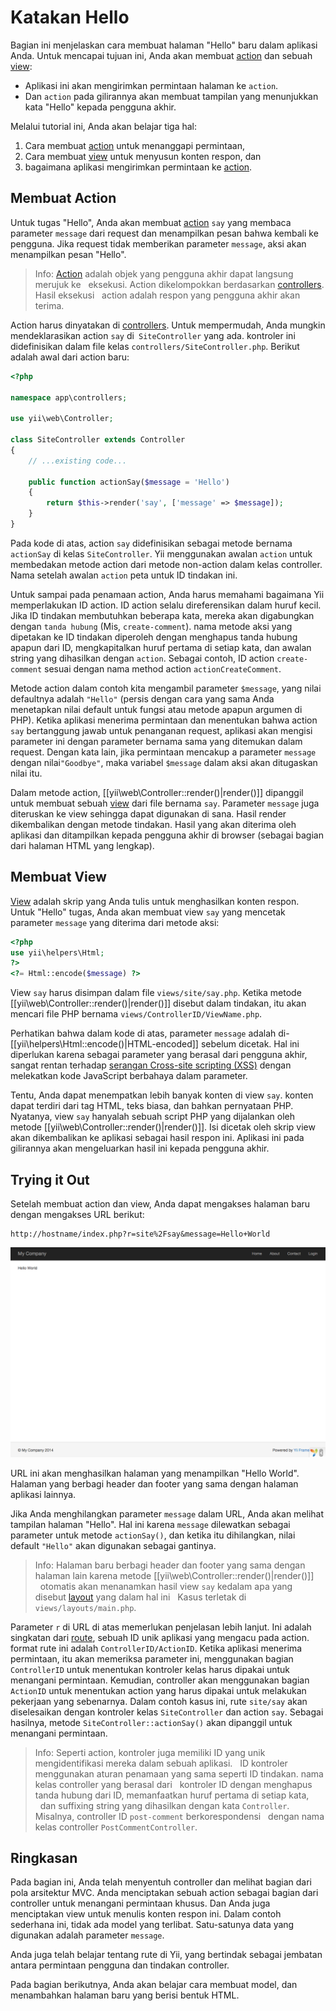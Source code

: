 Katakan Hello
============

Bagian ini menjelaskan cara membuat halaman "Hello" baru dalam aplikasi Anda.
Untuk mencapai tujuan ini, Anda akan membuat [action](structure-controllers.md#creating-actions) dan
sebuah [view](structure-views.md):

* Aplikasi ini akan mengirimkan permintaan halaman ke `action`.
* Dan `action` pada gilirannya akan membuat tampilan yang menunjukkan kata "Hello" kepada pengguna akhir.

Melalui tutorial ini, Anda akan belajar tiga hal:

1. Cara membuat [action](structure-controllers.md#creating-actions) untuk menanggapi permintaan,
2. Cara membuat [view](structure-views.md) untuk menyusun konten respon, dan
3. bagaimana aplikasi mengirimkan permintaan ke [action](structure-controllers.md#creating-actions).


Membuat Action <span id="creating-action"></span>
---------------

Untuk tugas "Hello", Anda akan membuat [action](structure-controllers.md#creating-actions) `say` yang membaca
parameter `message` dari request dan menampilkan pesan bahwa kembali ke pengguna. Jika request
tidak memberikan parameter `message`, aksi akan menampilkan pesan "Hello".

> Info: [Action](structure-controllers.md#creating-actions) adalah objek yang pengguna akhir dapat langsung merujuk ke
  eksekusi. Action dikelompokkan berdasarkan [controllers](structure-controllers.md). Hasil eksekusi
  action adalah respon yang pengguna akhir akan terima.

Action harus dinyatakan di [controllers](structure-controllers.md). Untuk mempermudah, Anda mungkin
mendeklarasikan action `say` di` SiteController` yang ada. kontroler ini didefinisikan
dalam file kelas `controllers/SiteController.php`. Berikut adalah awal dari action baru:

```php
<?php

namespace app\controllers;

use yii\web\Controller;

class SiteController extends Controller
{
    // ...existing code...

    public function actionSay($message = 'Hello')
    {
        return $this->render('say', ['message' => $message]);
    }
}
```

Pada kode di atas, action `say` didefinisikan sebagai metode bernama` actionSay` di kelas `SiteController`.
Yii menggunakan awalan `action` untuk membedakan metode action dari metode non-action dalam kelas controller.
Nama setelah awalan `action` peta untuk ID tindakan ini.

Untuk sampai pada penamaan action, Anda harus memahami bagaimana Yii memperlakukan ID action. ID action selalu
direferensikan dalam huruf kecil. Jika ID tindakan membutuhkan beberapa kata, mereka akan digabungkan dengan `tanda hubung`
(Mis, `create-comment`). nama metode aksi yang dipetakan ke ID tindakan diperoleh dengan menghapus tanda hubung apapun dari ID,
mengkapitalkan huruf pertama di setiap kata, dan awalan string yang dihasilkan dengan `action`. Sebagai contoh,
ID action `create-comment` sesuai dengan nama method action `actionCreateComment`.

Metode action dalam contoh kita mengambil parameter `$message`, yang nilai defaultnya adalah `"Hello"` (persis
dengan cara yang sama Anda menetapkan nilai default untuk fungsi atau metode apapun argumen di PHP). Ketika aplikasi
menerima permintaan dan menentukan bahwa action `say` bertanggung jawab untuk penanganan request, aplikasi akan
mengisi parameter ini dengan parameter bernama sama yang ditemukan dalam request. Dengan kata lain, jika permintaan mencakup
a parameter `message` dengan nilai` "Goodbye" `, maka variabel `$message` dalam aksi akan ditugaskan nilai itu.

Dalam metode action, [[yii\web\Controller::render()|render()]] dipanggil untuk membuat
sebuah [view](structure-views.md) dari file bernama `say`. Parameter `message` juga diteruskan ke view
sehingga dapat digunakan di sana. Hasil render dikembalikan dengan metode tindakan. Hasil yang akan diterima
oleh aplikasi dan ditampilkan kepada pengguna akhir di browser (sebagai bagian dari halaman HTML yang lengkap).


Membuat View <span id="creating-view"></span>
---------------

[View](structure-views.md) adalah skrip yang Anda tulis untuk menghasilkan konten respon.
Untuk "Hello" tugas, Anda akan membuat view `say` yang mencetak parameter `message` yang diterima dari metode aksi:

```php
<?php
use yii\helpers\Html;
?>
<?= Html::encode($message) ?>
```

View `say` harus disimpan dalam file `views/site/say.php`. Ketika metode [[yii\web\Controller::render()|render()]]
disebut dalam tindakan, itu akan mencari file PHP bernama `views/ControllerID/ViewName.php`.

Perhatikan bahwa dalam kode di atas, parameter `message` adalah di-[[yii\helpers\Html::encode()|HTML-encoded]]
sebelum dicetak. Hal ini diperlukan karena sebagai parameter yang berasal dari pengguna akhir, sangat rentan terhadap
[serangan Cross-site scripting (XSS)](https://en.wikipedia.org/wiki/Cross-site_scripting) dengan melekatkan
kode JavaScript berbahaya dalam parameter.

Tentu, Anda dapat menempatkan lebih banyak konten di view `say`. konten dapat terdiri dari tag HTML, teks biasa, dan bahkan pernyataan PHP.
Nyatanya, view `say` hanyalah sebuah script PHP yang dijalankan oleh metode [[yii\web\Controller::render()|render()]].
Isi dicetak oleh skrip view akan dikembalikan ke aplikasi sebagai hasil respon ini. Aplikasi ini pada gilirannya akan mengeluarkan hasil ini kepada pengguna akhir.


Trying it Out <span id="trying-it-out"></span>
-------------

Setelah membuat action dan view, Anda dapat mengakses halaman baru dengan mengakses URL berikut:

```
http://hostname/index.php?r=site%2Fsay&message=Hello+World
```

![Hello World](images/start-hello-world.png)

URL ini akan menghasilkan halaman yang menampilkan "Hello World". Halaman yang berbagi header dan footer yang sama dengan halaman aplikasi lainnya.

Jika Anda menghilangkan parameter `message` dalam URL, Anda akan melihat tampilan halaman "Hello". Hal ini karena `message` dilewatkan sebagai parameter untuk metode `actionSay()`, dan ketika itu dihilangkan,
nilai default `"Hello"` akan digunakan sebagai gantinya.

> Info: Halaman baru berbagi header dan footer yang sama dengan halaman lain karena metode [[yii\web\Controller::render()|render()]]
  otomatis akan menanamkan hasil view `say` kedalam apa yang disebut [layout](structure-views.md#layouts) yang dalam hal ini
  Kasus terletak di `views/layouts/main.php`.

Parameter `r` di URL di atas memerlukan penjelasan lebih lanjut. Ini adalah singkatan dari [route](runtime-routing.md), sebuah ID unik aplikasi
yang mengacu pada action. format rute ini adalah `ControllerID/ActionID`. Ketika aplikasi menerima
permintaan, itu akan memeriksa parameter ini, menggunakan bagian `ControllerID` untuk menentukan kontroler
kelas harus dipakai untuk menangani permintaan. Kemudian, controller akan menggunakan bagian `ActionID`
untuk menentukan action yang harus dipakai untuk melakukan pekerjaan yang sebenarnya. Dalam contoh kasus ini, rute `site/say`
akan diselesaikan dengan kontroler kelas `SiteController` dan action `say`. Sebagai hasilnya,
metode `SiteController::actionSay()` akan dipanggil untuk menangani permintaan.

> Info: Seperti action, kontroler juga memiliki ID yang unik mengidentifikasi mereka dalam sebuah aplikasi.
  ID kontroler menggunakan aturan penamaan yang sama seperti ID tindakan. nama kelas controller yang berasal dari
  kontroler ID dengan menghapus tanda hubung dari ID, memanfaatkan huruf pertama di setiap kata,
  dan suffixing string yang dihasilkan dengan kata `Controller`. Misalnya, controller ID `post-comment` berkorespondensi
  dengan nama kelas controller `PostCommentController`.


Ringkasan <span id="summary"></span>
-------

Pada bagian ini, Anda telah menyentuh controller dan melihat bagian dari pola arsitektur MVC.
Anda menciptakan sebuah action sebagai bagian dari controller untuk menangani permintaan khusus. Dan Anda juga menciptakan view
untuk menulis konten respon ini. Dalam contoh sederhana ini, tidak ada model yang terlibat. Satu-satunya data yang digunakan adalah parameter `message`.

Anda juga telah belajar tentang rute di Yii, yang bertindak sebagai jembatan antara permintaan pengguna dan tindakan controller.

Pada bagian berikutnya, Anda akan belajar cara membuat model, dan menambahkan halaman baru yang berisi bentuk HTML.
